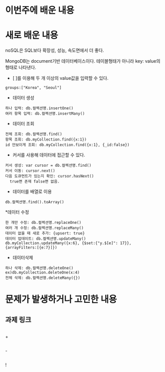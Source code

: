 # 이번주에 배운 내용


# 새로 배운 내용
noSQL은 SQL보다 확장성, 성능, 속도면에서 더 좋다. 

MongoDB는 document기반 데이터베이스이다. 테이블형태가 아니라 key: value의 형태로 나타낸다.



* [ ]를 이용해 두 개 이상의 value값을 입력할 수 있다.
``` 
groups:["Korea", "Seoul"]
```


* 데이터 생성
``` 
하나 입력: db.컬렉션명.insertOne()
여러 항목 입력: db.컬렉션명.insertMany()
``` 


* 데이터 조회
``` 
전체 조회: db.컬렉션명.find()
항목 조회: db.myCollection.find({x:1})
id 안보이게 조회: db.myCollection.find({x:1}, {_id:false})
``` 


* 커서를 사용해 데이터에 접근할 수 있다.
```
커서 생성: var cursor = db.컬렉션명.find()
커서 이동: cursor.next()
다음 도큐먼트가 있는지 확인: cursor.hasNext()
  true면 존재 false면 없음.
``` 


* 데이터를 배열로 이용
``` 
db.컬렉션명.find().toArray()
``` 


*데이터 수정
``` 
한 개만 수정: db.컬렉션명.replaceOne()
여러 개 수정: db.컬렉션명.replaceMany()
데이터 없을 때 새로 추가: {upsert: true}
데이터 업데이트: db.컬렉션명.updateMany()
db.myCollection.updateMany({x:6}, {$set:{"y.$[e]": 17}}, {arrayFilters:[{e:7}]})
``` 


* 데이터삭제
``` 
하나 삭제: db.컬렉션명.deleteOne()
ex)db.myCollection.deleteOne(x:4)
전체 삭제: db.컬렉션명.deleteMany({})
``` 


# 문제가 발생하거나 고민한 내용



## 과제 링크
``` 

```

\+
``` 

```
\-
```

```
!
```

```
